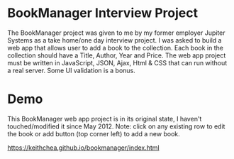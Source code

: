 # BookManager Interview Project

The BookManager project was given to me by my former employer Jupiter Systems as a take home/one day interview project. 
I was asked to build a web app that allows user to add a book to the collection. Each book in the collection should have 
a Title, Author, Year and Price. The web app project must be written in JavaScript, JSON, Ajax, Html & CSS that can run 
without a real server. Some UI validation is a bonus.

# Demo

This BookManager web app project is in its original state, I haven't touched/modified it since May 2012. Note: click on any existing row to edit the book or add button (top corner left) to add a new book.

https://keithchea.github.io/bookmanager/index.html

